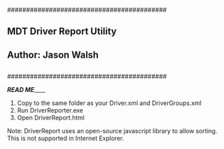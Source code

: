 ##########################################
##      MDT Driver Report Utility       ##
##        Author: Jason Walsh           ##
##                                      ##
##########################################

_______________READ ME___________________

1. Copy to the same folder as your Driver.xml and DriverGroups.xml
2. Run DriverReporter.exe
3. Open DriverReport.html

Note: DriverReport uses an open-source javascript library to allow sorting. This is not supported in Internet Explorer.
